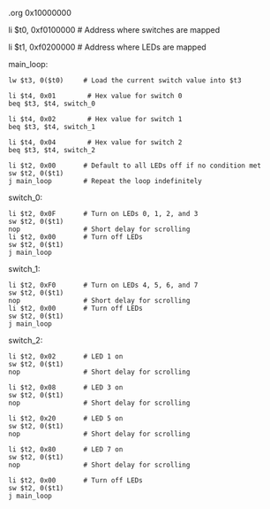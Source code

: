 .org 0x10000000

li $t0, 0xf0100000  # Address where switches are mapped

li $t1, 0xf0200000  # Address where LEDs are mapped

main_loop:
    
    lw $t3, 0($t0)     # Load the current switch value into $t3

    li $t4, 0x01        # Hex value for switch 0
    beq $t3, $t4, switch_0

    li $t4, 0x02        # Hex value for switch 1
    beq $t3, $t4, switch_1

    li $t4, 0x04        # Hex value for switch 2
    beq $t3, $t4, switch_2

    li $t2, 0x00       # Default to all LEDs off if no condition met
    sw $t2, 0($t1)
    j main_loop        # Repeat the loop indefinitely

switch_0:

    li $t2, 0x0F       # Turn on LEDs 0, 1, 2, and 3
    sw $t2, 0($t1)
    nop                # Short delay for scrolling
    li $t2, 0x00       # Turn off LEDs
    sw $t2, 0($t1)
    j main_loop

switch_1:

    li $t2, 0xF0       # Turn on LEDs 4, 5, 6, and 7
    sw $t2, 0($t1)
    nop                # Short delay for scrolling
    li $t2, 0x00       # Turn off LEDs
    sw $t2, 0($t1)
    j main_loop

switch_2:

    li $t2, 0x02       # LED 1 on
    sw $t2, 0($t1)
    nop                # Short delay for scrolling

    li $t2, 0x08       # LED 3 on
    sw $t2, 0($t1)
    nop                # Short delay for scrolling

    li $t2, 0x20       # LED 5 on
    sw $t2, 0($t1)
    nop                # Short delay for scrolling

    li $t2, 0x80       # LED 7 on
    sw $t2, 0($t1)
    nop                # Short delay for scrolling

    li $t2, 0x00       # Turn off LEDs
    sw $t2, 0($t1)
    j main_loop
